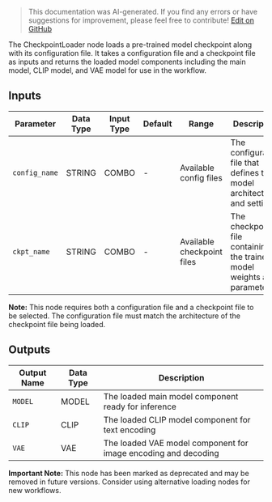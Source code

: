 > This documentation was AI-generated. If you find any errors or have suggestions for improvement, please feel free to contribute! [Edit on GitHub](https://github.com/Comfy-Org/embedded-docs/blob/main/comfyui_embedded_docs/docs/CheckpointLoader/en.md)

The CheckpointLoader node loads a pre-trained model checkpoint along with its configuration file. It takes a configuration file and a checkpoint file as inputs and returns the loaded model components including the main model, CLIP model, and VAE model for use in the workflow.

## Inputs

| Parameter | Data Type | Input Type | Default | Range | Description |
|-----------|-----------|------------|---------|-------|-------------|
| `config_name` | STRING | COMBO | - | Available config files | The configuration file that defines the model architecture and settings |
| `ckpt_name` | STRING | COMBO | - | Available checkpoint files | The checkpoint file containing the trained model weights and parameters |

**Note:** This node requires both a configuration file and a checkpoint file to be selected. The configuration file must match the architecture of the checkpoint file being loaded.

## Outputs

| Output Name | Data Type | Description |
|-------------|-----------|-------------|
| `MODEL` | MODEL | The loaded main model component ready for inference |
| `CLIP` | CLIP | The loaded CLIP model component for text encoding |
| `VAE` | VAE | The loaded VAE model component for image encoding and decoding |

**Important Note:** This node has been marked as deprecated and may be removed in future versions. Consider using alternative loading nodes for new workflows.
